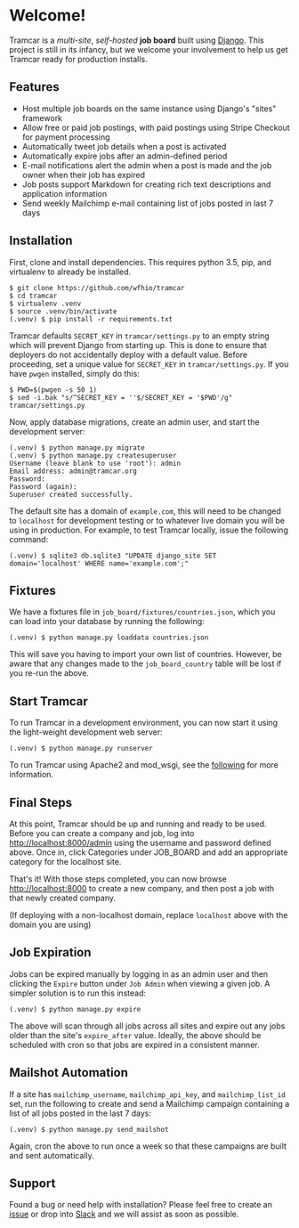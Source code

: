 # Welcome!

Tramcar is a _multi-site_, _self-hosted_ __job board__ built using
[Django](https://www.djangoproject.com/).  This project is still in its infancy,
but we welcome your involvement to help us get Tramcar ready for production
installs.

## Features

* Host multiple job boards on the same instance using Django's "sites" framework
* Allow free or paid job postings, with paid postings using Stripe Checkout for payment processing
* Automatically tweet job details when a post is activated
* Automatically expire jobs after an admin-defined period
* E-mail notifications alert the admin when a post is made and the job owner when their job has expired
* Job posts support Markdown for creating rich text descriptions and application information
* Send weekly Mailchimp e-mail containing list of jobs posted in last 7 days

## Installation

First, clone and install dependencies.  This requires python 3.5, pip, and
virtualenv to already be installed.

```
$ git clone https://github.com/wfhio/tramcar
$ cd tramcar
$ virtualenv .venv
$ source .venv/bin/activate
(.venv) $ pip install -r requirements.txt
```

Tramcar defaults `SECRET_KEY` in `tramcar/settings.py` to an empty string
which will prevent Django from starting up.  This is done to ensure that
deployers do not accidentally deploy with a default value.  Before proceeding,
set a unique value for `SECRET_KEY` in `tramcar/settings.py`.  If you have `pwgen`
installed, simply do this:

```
$ PWD=$(pwgen -s 50 1)
$ sed -i.bak "s/^SECRET_KEY = ''$/SECRET_KEY = '$PWD'/g" tramcar/settings.py
```

Now, apply database migrations, create an admin user, and start the
development server:

```
(.venv) $ python manage.py migrate
(.venv) $ python manage.py createsuperuser
Username (leave blank to use 'root'): admin
Email address: admin@tramcar.org
Password:
Password (again):
Superuser created successfully.
```

The default site has a domain of `example.com`, this will need to be changed to
`localhost` for development testing or to whatever live domain you will be
using in production.  For example, to test Tramcar locally, issue the following
command:

```
(.venv) $ sqlite3 db.sqlite3 "UPDATE django_site SET domain='localhost' WHERE name='example.com';"
```

## Fixtures

We have a fixtures file in `job_board/fixtures/countries.json`, which you can
load into your database by running the following:

```
(.venv) $ python manage.py loaddata countries.json
```

This will save you having to import your own list of countries.  However, be
aware that any changes made to the `job_board_country` table will be lost if
you re-run the above.

## Start Tramcar

To run Tramcar in a development environment, you can now start it using the
light-weight development web server:

```
(.venv) $ python manage.py runserver
```

To run Tramcar using Apache2 and mod_wsgi, see the
[following](https://github.com/wfhio/tramcar/wiki/Production-Deployment-Notes)
for more information.

## Final Steps

At this point, Tramcar should be up and running and ready to be used.  Before
you can create a company and job, log into <http://localhost:8000/admin> using
the username and password defined above.  Once in, click Categories under
JOB_BOARD and add an appropriate category for the localhost site.

That's it!  With those steps completed, you can now browse
<http://localhost:8000> to create a new company, and then post a job with that
newly created company.

(If deploying with a non-localhost domain, replace `localhost` above with
the domain you are using)

## Job Expiration

Jobs can be expired manually by logging in as an admin user and then clicking
the `Expire` button under `Job Admin` when viewing a given job.  A simpler
solution is to run this instead:

```
(.venv) $ python manage.py expire
```

The above will scan through all jobs across all sites and expire out any jobs
older than the site's `expire_after` value.  Ideally, the above should be
scheduled with cron so that jobs are expired in a consistent manner.

## Mailshot Automation

If a site has `mailchimp_username`, `mailchimp_api_key`, and `mailchimp_list_id`
set, run the following to create and send a Mailchimp campaign containing a list
of all jobs posted in the last 7 days:

```
(.venv) $ python manage.py send_mailshot
```

Again, cron the above to run once a week so that these campaigns are built and
sent automatically.

## Support

Found a bug or need help with installation?  Please feel free to create an [issue](https://github.com/wfhio/tramcar/issues/new) or drop into [Slack](http://tramcar.slack.com/) and we will assist as soon as possible.
